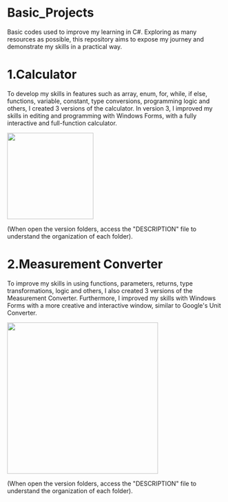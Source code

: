 # Basic_Projects
Basic codes used to improve my learning in C#.  Exploring as many resources as possible, this repository aims to expose my journey and demonstrate my skills in a practical way.

# 1.Calculator 

  To develop my skills in features such as array, enum, for, while, if else, functions, variable, constant, type conversions, programming logic and others, I created 3 versions
  of the calculator. In version 3, I improved my skills in editing and programming with Windows Forms, with a fully
  interactive and full-function calculator.

<img src = "https://github.com/user-attachments/assets/9d86de66-e6d8-414c-a55a-10bc069287db" width="200">

 (When open the version folders, access the "DESCRIPTION" file to understand the organization of each folder).




# 2.Measurement Converter

  To improve my skills in using functions, parameters, returns, type transformations, logic and others, I also created 3 versions of the Measurement Converter. Furthermore, I
  improved my skills with Windows Forms with a more creative and interactive window, similar to Google's Unit Converter.

<img src="https://github.com/user-attachments/assets/2d81927e-7dbd-430c-9454-bf09b7783198" width="350">

 (When open the version folders, access the "DESCRIPTION" file to understand the organization of each folder).

